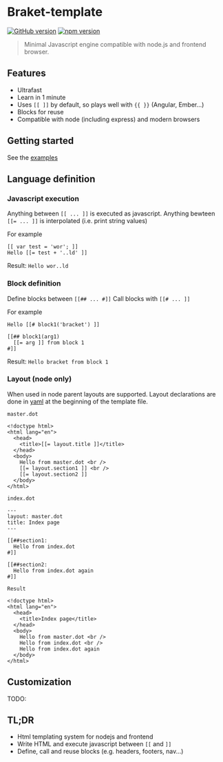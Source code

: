 # Braket-template

[![GitHub version](https://badge.fury.io/gh/danlevan%2Fbracket-template.svg)](http://badge.fury.io/gh/danlevan%2Fbracket-template)
[![npm version](https://badge.fury.io/js/bracket-template.svg)](http://badge.fury.io/js/bracket-template)

> Minimal Javascript engine compatible with node.js and frontend browser.

## Features

- Ultrafast
- Learn in 1 minute
- Uses `[[ ]]` by default, so plays well with `{{ }}` (Angular, Ember...)
- Blocks for reuse
- Compatible with node (including express) and modern browsers

## Getting started

See the [examples](examples)

## Language definition

### Javascript execution

Anything between `[[ ... ]]` is executed as javascript.
Anything bewteen `[[= ... ]]` is interpolated (i.e. print string values)

For example

```
[[ var test = 'wor'; ]]
Hello [[= test + '..ld' ]]
```

Result: `Hello wor..ld`

### Block definition

Define blocks between `[[## ... #]]`
Call blocks with `[[# ... ]]`

For example

```
Hello [[# block1('bracket') ]]

[[## block1(arg1)
  [[= arg ]] from block 1
#]]
```

Result: `Hello bracket from block 1`

### Layout (node only)

When used in node parent layouts are supported. Layout declarations are done in [yaml](http://yaml.org) at the beginning of the template file.

`master.dot`

```
<!doctype html>
<html lang="en">
  <head>
    <title>[[= layout.title ]]</title>
  </head>
  <body>
    Hello from master.dot <br />
    [[= layout.section1 ]] <br />
    [[= layout.section2 ]]
  </body>
</html>
```

`index.dot`

```
---
layout: master.dot
title: Index page
---

[[##section1:
  Hello from index.dot
#]]

[[##section2:
  Hello from index.dot again
#]]
```

`Result`

```
<!doctype html>
<html lang="en">
  <head>
    <title>Index page</title>
  </head>
  <body>
    Hello from master.dot <br />
    Hello from index.dot <br />
    Hello from index.dot again
  </body>
</html>
```

## Customization

TODO:

## TL;DR

* Html templating system for nodejs and frontend
* Write HTML and execute javascript between `[[` and `]]`
* Define, call and reuse blocks (e.g. headers, footers, nav...)
